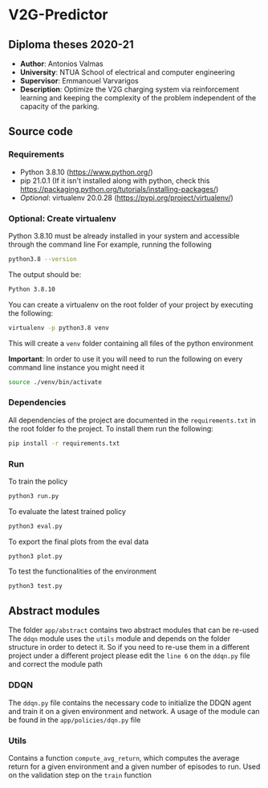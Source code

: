 # V2G-Predictor
## Diploma theses 2020-21
- **Author**: Antonios Valmas
- **University**: NTUA School of electrical and computer engineering
- **Supervisor**: Emmanouel Varvarigos
- **Description**: Optimize the V2G charging system via reinforcement learning and keeping the complexity of the problem independent of the capacity of the parking.

## Source code

### Requirements
- Python 3.8.10  (https://www.python.org/)
- pip 21.0.1 (If it isn't installed along with python, check this https://packaging.python.org/tutorials/installing-packages/)
- *Optional*: virtualenv 20.0.28 (https://pypi.org/project/virtualenv/)

### Optional: Create virtualenv
Python 3.8.10 must be already installed in your system and accessible through the command line
For example, running the following

```sh
python3.8 --version
```

The output should be:

```sh
Python 3.8.10
```

You can create a virtualenv on the root folder of your project by executing the following:
```sh
virtualenv -p python3.8 venv
```

This will create a `venv` folder containing all files of the python environment

**Important**: In order to use it you will need to run the following on every command line instance you might need it
```sh
source ./venv/bin/activate
```

### Dependencies
All dependencies of the project are documented in the `requirements.txt` in the root folder fo the project.
To install them run the following:
```sh
pip install -r requirements.txt
```

### Run
To train the policy
```sh
python3 run.py
```

To evaluate the latest trained policy
```sh
python3 eval.py
```

To export the final plots from the eval data
```
python3 plot.py
```

To test the functionalities of the environment
```sh
python3 test.py
```

## Abstract modules
The folder `app/abstract` contains two abstract modules that can be re-used
The `ddqn` module uses the `utils` module and depends on the folder structure in order to detect it.
So if you need to re-use them in a different project under a different project please edit the `line 6` on the `ddqn.py` file and correct the module path

### DDQN
The `ddqn.py` file contains the necessary code to initialize the DDQN agent and train it on a given environment and network.
A usage of the module can be found in the `app/policies/dqn.py` file

### Utils
Contains a function `compute_avg_return`, which computes the average return for a given environment and a given number of episodes to run.
Used on the validation step on the `train` function
